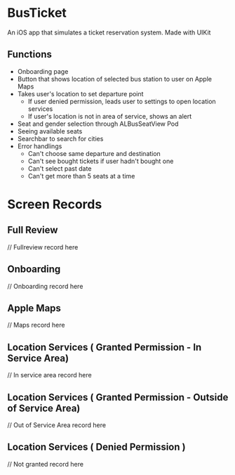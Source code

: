 # BusTicket

An iOS app that simulates a ticket reservation system. Made with UIKit

## Functions

* Onboarding page
* Button that shows location of selected bus station to user on Apple Maps
* Takes user's location to set departure point
  * If user denied permission, leads user to settings to open location services
  * If user's location is not in area of service, shows an alert
* Seat and gender selection through ALBusSeatView Pod
* Seeing available seats
* Searchbar to search for cities
* Error handlings
  * Can't choose same departure and destination
  * Can't see bought tickets if user hadn't bought one
  * Can't select past date
  * Can't get more than 5 seats at a time
# Screen Records

## Full Review
// Fullreview record here
## Onboarding
// Onboarding record here
## Apple Maps
// Maps record here
## Location Services ( Granted Permission - In Service Area)
// In service area record here
## Location Services ( Granted Permission - Outside of Service Area)
// Out of Service Area record here
## Location Services ( Denied Permission )
// Not granted record here
